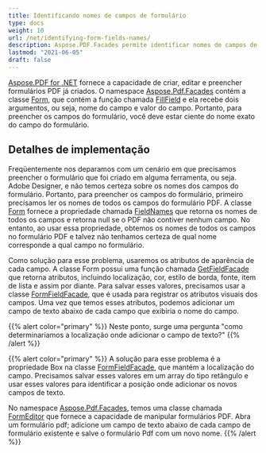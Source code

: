 ```yaml
---
title: Identificando nomes de campos de formulário
type: docs
weight: 10
url: /net/identifying-form-fields-names/
description: Aspose.PDF.Facades permite identificar nomes de campos de formulário usando a Classe Form.
lastmod: "2021-06-05"
draft: false
---
```


[Aspose.PDF for .NET](/pdf/net/) fornece a capacidade de criar, editar e preencher formulários PDF já criados. O namespace [Aspose.Pdf.Facades](https://reference.aspose.com/pdf/net/aspose.pdf.facades) contém a classe [Form](https://reference.aspose.com/pdf/net/aspose.pdf.facades/form), que contém a função chamada [FillField](https://reference.aspose.com/pdf/net/aspose.pdf.facades/form/methods/fillfield/index) e ela recebe dois argumentos, ou seja, nome do campo e valor do campo. Portanto, para preencher os campos do formulário, você deve estar ciente do nome exato do campo do formulário.

## Detalhes de implementação

Freqüentemente nos deparamos com um cenário em que precisamos preencher o formulário que foi criado em alguma ferramenta, ou seja. Adobe Designer, e não temos certeza sobre os nomes dos campos do formulário. Portanto, para preencher os campos do formulário, primeiro precisamos ler os nomes de todos os campos do formulário PDF. A classe [Form](https://reference.aspose.com/pdf/net/aspose.pdf.facades/form) fornece a propriedade chamada [FieldNames](https://reference.aspose.com/pdf/net/aspose.pdf.facades/form/properties/fieldnames) que retorna os nomes de todos os campos e retorna null se o PDF não contiver nenhum campo. No entanto, ao usar essa propriedade, obtemos os nomes de todos os campos no formulário PDF e talvez não tenhamos certeza de qual nome corresponde a qual campo no formulário.

Como solução para esse problema, usaremos os atributos de aparência de cada campo. A classe Form possui uma função chamada [GetFieldFacade](https://reference.aspose.com/pdf/net/aspose.pdf.facades/form/methods/getfieldfacade) que retorna atributos, incluindo localização, cor, estilo de borda, fonte, item de lista e assim por diante. Para salvar esses valores, precisamos usar a classe [FormFieldFacade](https://reference.aspose.com/pdf/net/aspose.pdf.facades/FormFieldFacade), que é usada para registrar os atributos visuais dos campos. Uma vez que temos esses atributos, podemos adicionar um campo de texto abaixo de cada campo que exibiria o nome do campo.

{{% alert color="primary" %}}
Neste ponto, surge uma pergunta "como determinaríamos a localização onde adicionar o campo de texto?"
{{% /alert %}}

{{% alert color="primary" %}}
A solução para esse problema é a propriedade Box na classe [FormFieldFacade](https://reference.aspose.com/pdf/net/aspose.pdf.facades/FormFieldFacade), que mantém a localização do campo. Precisamos salvar esses valores em um array do tipo retângulo e usar esses valores para identificar a posição onde adicionar os novos campos de texto.

No namespace [Aspose.Pdf.Facades](https://reference.aspose.com/pdf/net/aspose.pdf.facades), temos uma classe chamada [FormEditor](https://reference.aspose.com/pdf/net/aspose.pdf.facades/FormEditor) que fornece a capacidade de manipular formulários PDF. Abra um formulário pdf; adicione um campo de texto abaixo de cada campo de formulário existente e salve o formulário Pdf com um novo nome.
{{% /alert %}}
